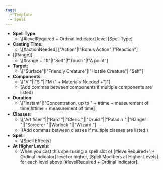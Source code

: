 ```yaml
---
tags:
  - Template
  - Spell
---
```

- **Spell Type**:
	- \\\[\#levelRequired + Ordinal Indicator] level \[Spell Type]
- **Casting Time**:
	- \\\[\#actionNeeded] \["Action"|!"Bonus Action"|!"Reaction"]
- [[Range]]:
	- \\\[\#range + "ft"|!"Self"|!"Touch"|!"A point"]
- **Target**:
	- \\\["Surface"|!"Friendly Creature"|!"Hostile Creature"|!"Self"]
- **Components**:
	- \\\["V "||"S "||"M (" + Materials Needed +")"]
	- (Add commas between components if multiple components are listed)
- **Duration**:
	- \\\["Instant"|!"Concentration, up to " + \#time + measurement of time|!\#time + measurement of time]
- **Classes**:
	- \\\["Artificer "||"Bard "||"Cleric "||"Druid "||"Paladin "||"Ranger "||"Sorcerer "||Warlock "||"Wizard "]
	- |(Add commas between classes if multiple classes are listed.)
- **Spell**:
	- \\\[Spell Effects]
- **At Higher Levels**:
	- When you cast this spell using a spell slot of \[#levelRequired+1 + Ordinal Indicator] level or higher, \[Spell Modifiers at Higher Levels] for each level above \[#levelRequired + Ordinal Indicator].
